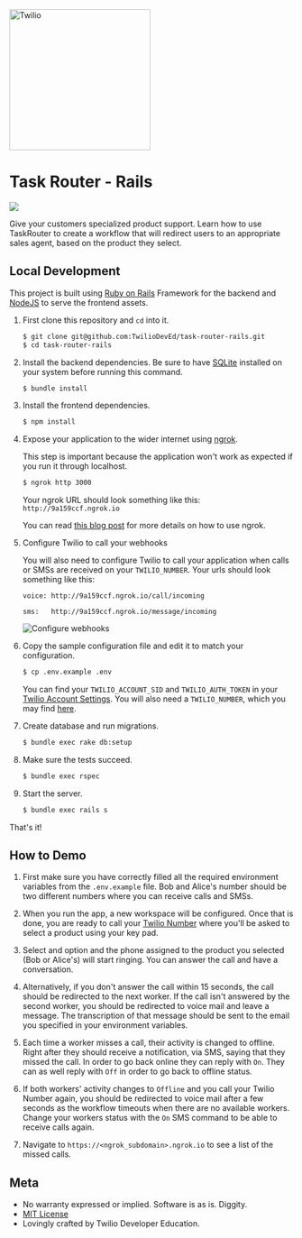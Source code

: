 <a  href="https://www.twilio.com">
<img  src="https://static0.twilio.com/marketing/bundles/marketing/img/logos/wordmark-red.svg"  alt="Twilio"  width="250"  />
</a>
 
# Task Router - Rails

![](https://github.com/TwilioDevEd/task-router-rails/workflows/build/badge.svg)

Give your customers specialized product support. Learn how to use TaskRouter to
create a workflow that will redirect users to an appropriate sales agent, based
on the product they select.

## Local Development

This project is built using [Ruby on Rails](http://rubyonrails.org/) Framework for the backend and [NodeJS](https://nodejs.org/en/) to serve the frontend assets.

1. First clone this repository and `cd` into it.

   ```bash
   $ git clone git@github.com:TwilioDevEd/task-router-rails.git
   $ cd task-router-rails
   ```

1. Install the backend dependencies. Be sure to have [SQLite](https://www.sqlite.org/download.html) installed on your system before running this command.

   ```bash
   $ bundle install
   ```

1. Install the frontend dependencies.
   ```bash
   $ npm install
   ```

1. Expose your application to the wider internet using [ngrok](http://ngrok.com).

   This step is important because the application won't work as expected if you run it through
   localhost.

   ```bash
   $ ngrok http 3000
   ```

   Your ngrok URL should look something like this: `http://9a159ccf.ngrok.io`

   You can read [this blog post](https://www.twilio.com/blog/2015/09/6-awesome-reasons-to-use-ngrok-when-testing-webhooks.html)
   for more details on how to use ngrok.

1. Configure Twilio to call your webhooks

   You will also need to configure Twilio to call your application when calls or SMSs are received on your `TWILIO_NUMBER`. Your urls should look something like this:

   ```
   voice: http://9a159ccf.ngrok.io/call/incoming

   sms:   http://9a159ccf.ngrok.io/message/incoming
   ```

   ![Configure webhooks](http://howtodocs.s3.amazonaws.com/twilio-number-config-all-med.gif)

1. Copy the sample configuration file and edit it to match your configuration.

   ```bash
   $ cp .env.example .env
   ```

   You can find your `TWILIO_ACCOUNT_SID` and `TWILIO_AUTH_TOKEN` in your
   [Twilio Account Settings](https://www.twilio.com/console/account/settings).
   You will also need a `TWILIO_NUMBER`, which you may find [here](https://www.twilio.com/console/phone-numbers/incoming).

1. Create database and run migrations.

   ```bash
   $ bundle exec rake db:setup
   ```

1. Make sure the tests succeed.

   ```bash
   $ bundle exec rspec
   ```

1. Start the server.

   ```bash
   $ bundle exec rails s
   ```

That's it!

## How to Demo

1. First make sure you have correctly filled all the required environment variables from the `.env.example` file. Bob and Alice's number should be two different numbers where you can receive calls and SMSs.

1. When you run the app, a new workspace will be configured. Once that is done, you are ready to call your [Twilio Number](https://www.twilio.com/console/phone-numbers/incoming) where you'll be asked to select a product using your key pad.

1. Select and option and the phone assigned to the product you selected (Bob or Alice's) will start ringing. You can answer the call and have a conversation.

1. Alternatively, if you don't answer the call within 15 seconds, the call should be redirected to the next worker. If the call isn't answered by the second worker, you should be redirected to voice mail and leave a message. The transcription of that message should be sent to the email you specified in your environment variables.

1. Each time a worker misses a call, their activity is changed to offline. Right after they should receive a notification, via SMS, saying that they missed the call. In order to go back online they can reply with `On`. They can as well reply with `Off` in order to go back to offline status.

1. If both workers' activity changes to `Offline` and you call your Twilio Number again, you should be redirected to voice mail after a few seconds as the workflow timeouts when there are no available workers. Change your workers status with the `On` SMS command to be able to receive calls again.

1. Navigate to `https://<ngrok_subdomain>.ngrok.io` to see a list of the missed calls.

## Meta

* No warranty expressed or implied. Software is as is. Diggity.
* [MIT License](LICENSE)
* Lovingly crafted by Twilio Developer Education.
